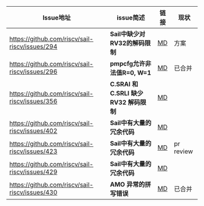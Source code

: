 | Issue地址                                      | issue简述                               | 链接                  | 现状 | 
| ---------------------------------------------- | --------------------------------------- | --------------------- | ----------------- |
| https://github.com/riscv/sail-riscv/issues/294 | **Sail中缺少对RV32的解码限制**           | [MD](./week36/294.md) | 方案 | 
| https://github.com/riscv/sail-riscv/issues/296 | **pmpcfg允许非法值R=0, W=1**            | [MD](./week36/296.md) | 已合并 |
| https://github.com/riscv/sail-riscv/issues/356 | **C.SRAI 和 C.SRLI 缺少 RV32 解码限制** | [MD](./week36/356.md) |
| https://github.com/riscv/sail-riscv/issues/402 | **Sail中有大量的冗余代码**              | [MD](./week36/402.md) |
| https://github.com/riscv/sail-riscv/issues/423 | **Sail中有大量的冗余代码**              | [MD](./week36/423.md) | pr review |
| https://github.com/riscv/sail-riscv/issues/429 | **Sail中有大量的冗余代码**              | [MD](./week36/429.md) |
| https://github.com/riscv/sail-riscv/issues/430 | **AMO 异常的拼写错误**                  | [MD](./week36/430.md) | 已合并 |
